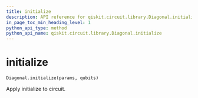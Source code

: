 ```yaml
---
title: initialize
description: API reference for qiskit.circuit.library.Diagonal.initialize
in_page_toc_min_heading_level: 1
python_api_type: method
python_api_name: qiskit.circuit.library.Diagonal.initialize
---
```


# initialize

<span id="qiskit.circuit.library.Diagonal.initialize" />

`Diagonal.initialize(params, qubits)`

Apply initialize to circuit.

